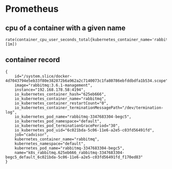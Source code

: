 # Prometheus

## cpu of a container with a given name

	rate(container_cpu_user_seconds_total{kubernetes_container_name='rabbitmq'}[1m])


## container record
	{
		id="/system.slice/docker-4d7043794e5eb33f80e382872b6a962a2c7140073c1fa80786ebfddbdfa1b534.scope",
		image="rabbitmq:3.6.1-management",
		instance="192.168.178.58:4194",
		io_kubernetes_container_hash="625eb666",
		io_kubernetes_container_name="rabbitmq",
		io_kubernetes_container_restartCount="0",
		io_kubernetes_container_terminationMessagePath="/dev/termination-log",
		io_kubernetes_pod_name="rabbitmq-3347683304-begc5",
		io_kubernetes_pod_namespace="default",
		io_kubernetes_pod_terminationGracePeriod="30",
		io_kubernetes_pod_uid="6c021bda-5c06-11e6-a2e5-c03fd56491fd",
		job="cadvisor",
		kubernetes_container_name="rabbitmq",
		kubernetes_namespace="default",
		kubernetes_pod_name="rabbitmq-3347683304-begc5",
		name="k8s_rabbitmq.625eb666_rabbitmq-3347683304-begc5_default_6c021bda-5c06-11e6-a2e5-c03fd56491fd_f170ed83"
	}
